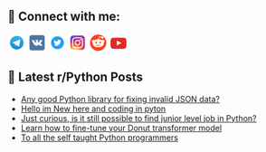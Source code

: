 ## 🔎 Connect with me:
[<img src="https://github.com/bullbesh/bullbesh/blob/main/images/Telegram.png" width="32" height="32" />](https://t.me/bullbesh)
[<img src="https://github.com/bullbesh/bullbesh/blob/main/images/VK.png" width="32" height="32" />](https://vk.com/bullbesh)
[<img src="https://github.com/bullbesh/bullbesh/blob/main/images/Twitter.png" width="32" height="32" />](https://twitter.com/bullbesh1)
[<img src="https://github.com/bullbesh/bullbesh/blob/main/images/Instagram.png" width="32" height="32" />](https://www.instagram.com/bullbesh)
[<img src="https://github.com/bullbesh/bullbesh/blob/main/images/Reddit.png" width="32" height="32" />](https://www.reddit.com/user/bullbesh)
[<img src="https://github.com/bullbesh/bullbesh/blob/main/images/YouTube.png" width="32" height="32" />](https://www.youtube.com/channel/UCtfjRs6uzgq5mfm8S06WTcg)

## 📕 Latest r/Python Posts
<!-- BLOG-POST-LIST:START -->
- [Any good Python library for fixing invalid JSON data?](https://www.reddit.com/r/Python/comments/16ai2qx/any_good_python_library_for_fixing_invalid_json/)
- [Hello im New here and coding in pyton](https://www.reddit.com/r/Python/comments/16ai0gt/hello_im_new_here_and_coding_in_pyton/)
- [Just curious, is it still possible to find junior level job in Python?](https://www.reddit.com/r/Python/comments/16ahgpe/just_curious_is_it_still_possible_to_find_junior/)
- [Learn how to fine-tune your Donut transformer model](https://www.reddit.com/r/Python/comments/16agxp7/learn_how_to_finetune_your_donut_transformer_model/)
- [To all the self taught Python programmers](https://www.reddit.com/r/Python/comments/16aeoj5/to_all_the_self_taught_python_programmers/)
<!-- BLOG-POST-LIST:END -->
